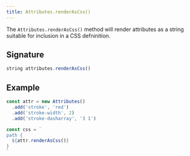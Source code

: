 ```yaml
---
title: Attributes.renderAsCss()
---
```


The `Attributes.renderAsCss()` method will render attributes as a string
suitable for inclusion in a CSS defninition.

## Signature

```js
string attributes.renderAsCss()
```

## Example

```js
const attr = new Attributes()
  .add('stroke', 'red')
  .add('stroke-width', 2)
  .add('stroke-dasharray', '3 1')

const css = `
path {
  ${attr.renderAsCss()}
}
`
```
